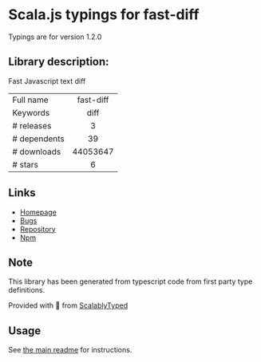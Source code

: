 
# Scala.js typings for fast-diff

Typings are for version 1.2.0

## Library description:
Fast Javascript text diff

|                    |                 |
| ------------------ | :-------------: |
| Full name          | fast-diff |
| Keywords           | diff |
| # releases         | 3 |
| # dependents       | 39 |
| # downloads        | 44053647 |
| # stars            | 6 |

## Links
- [Homepage](https://github.com/jhchen/fast-diff#readme)
- [Bugs](https://github.com/jhchen/fast-diff/issues)
- [Repository](https://github.com/jhchen/fast-diff)
- [Npm](https://www.npmjs.com/package/fast-diff)
    


## Note
This library has been generated from typescript code from first party type definitions.

Provided with :purple_heart: from [ScalablyTyped](https://github.com/oyvindberg/ScalablyTyped)

## Usage
See [the main readme](../../readme.md) for instructions.


